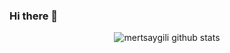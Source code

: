### Hi there 👋

<!--
**MertSaygili/MertSaygili** is a ✨ _special_ ✨ repository because its `README.md` (this file) appears on your GitHub profile.

Here are some ideas to get you started:

- 🔭 I’m currently working on ...
- 🌱 I’m currently learning Java, OpenCv
- 👯 I’m looking to collaborate on ...
- 📫 How to reach me: mert71719601@gmail.com
- 😄 Pronouns: ...
- ⚡ Fun fact: ...
-->
<p align="center">
  <img alt="mertsaygili github stats" src="https://github-readme-stats.vercel.app/api?username=MertSaygilitheme=gruvbox" />
</p>
